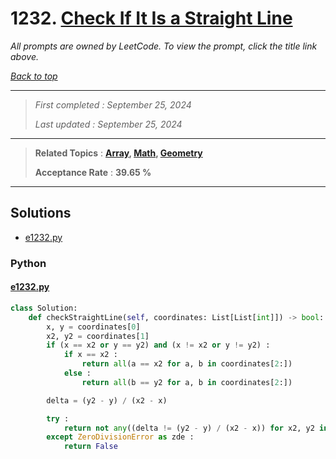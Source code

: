 # 1232. [Check If It Is a Straight Line](<https://leetcode.com/problems/check-if-it-is-a-straight-line>)

*All prompts are owned by LeetCode. To view the prompt, click the title link above.*

*[Back to top](<../README.md>)*

------

> *First completed : September 25, 2024*
>
> *Last updated : September 25, 2024*

------

> **Related Topics** : **[Array](<by_topic/Array.md>), [Math](<by_topic/Math.md>), [Geometry](<by_topic/Geometry.md>)**
>
> **Acceptance Rate** : **39.65 %**

------

## Solutions

- [e1232.py](<../my-submissions/e1232.py>)
### Python
#### [e1232.py](<../my-submissions/e1232.py>)
```Python
class Solution:
    def checkStraightLine(self, coordinates: List[List[int]]) -> bool:
        x, y = coordinates[0]
        x2, y2 = coordinates[1]
        if (x == x2 or y == y2) and (x != x2 or y != y2) :
            if x == x2 :
                return all(a == x2 for a, b in coordinates[2:])
            else :
                return all(b == y2 for a, b in coordinates[2:])

        delta = (y2 - y) / (x2 - x)

        try :
            return not any((delta != (y2 - y) / (x2 - x)) for x2, y2 in coordinates[2:])
        except ZeroDivisionError as zde :
            return False

```

